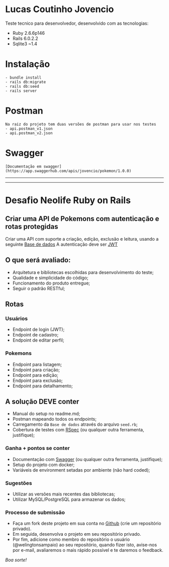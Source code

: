 # Lucas Coutinho Jovencio

Teste tecnico para desenvolvedor, desenvolvido com as tecnologias:

  - Ruby 2.6.6p146
  - Rails 6.0.2.2
  - Sqlite3 ~1.4

# Instalação
    - bundle install
    - rails db:migrate
    - rails db:seed
    - rails server

# Postman
    Na raiz do projeto tem duas versões de postman para usar nos testes
    - api.postman_v1.json
    - api.postman_v2.json

# Swagger
    [Documentação em swagger](https://app.swaggerhub.com/apis/jovencio/pokemon/1.0.0)


-------------
-------------


# Desafio Neolife Ruby on Rails

## Criar uma API de Pokemons com autenticação e rotas protegidas

Criar uma API com suporte a criação, edição, exclusão e leitura, usando a seguinte
[Base de dados](https://github.com/fanzeyi/pokemon.json)
A autenticação deve ser [JWT](https://jwt.io/)

## O que será avaliado:

- Arquitetura e bibliotecas escolhidas para desenvolvimento do teste;
- Qualidade e simplicidade do código;
- Funcionamento do produto entregue;
- Seguir o padrão RESTful;

## Rotas

### Usuários

- Endpoint de login (JWT);
- Endpoint de cadastro;
- Endpoint de editar perfil;

### Pokemons

- Endpoint para listagem;
- Endpoint para criação;
- Endpoint para edição;
- Endpoint para exclusão;
- Endpoint para detalhamento;

## A solução DEVE conter

- Manual do setup no readme.md;
- Postman mapeando todos os endpoints;
- Carregamento da `Base de dados` através do arquivo `seed.rb`;
- Cobertura de testes com [RSpec](https://rspec.info/) (ou qualquer outra ferramenta, justifique);

### **Ganha + pontos se conter**

- Documentação com [Swagger](https://swagger.io/) (ou qualquer outra ferramenta, justifique);
- Setup do projeto com docker;
- Variáveis de environment setadas por ambiente (não hard coded);

### Sugestões

- Utilizar as versões mais recentes das bibliotecas;
- Utilizar MySQL/PostgreSQL para armazenar os dados;

### Processo de submissão

- Faça um fork deste projeto em sua conta no [Github](https://github.com/join) (crie um repositório privado).
- Em seguida, desenvolva o projeto em seu repositório privado.
- Por fim, adicione como membro do repositório o usuário (@welingtonsampaio) ao seu repositório, quando fizer isto, avise-nos por e-mail, avaliaremos o mais rápido possível e te daremos o feedback.

_Boa sorte!_

